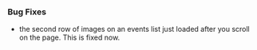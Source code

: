 ### Bug Fixes
- the second row of images on an events list just loaded after you scroll on the 
  page. This is fixed now.
